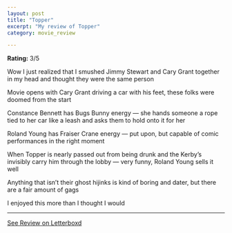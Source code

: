 ```yaml
---
layout: post
title: "Topper"
excerpt: "My review of Topper"
category: movie_review

---
```


**Rating:** 3/5

Wow I just realized that I smushed Jimmy Stewart and Cary Grant together in my head and thought they were the same person

Movie opens with Cary Grant driving a car with his feet, these folks were doomed from the start

Constance Bennett has Bugs Bunny energy — she hands someone a rope tied to her car like a leash and asks them to hold onto it for her

Roland Young has Fraiser Crane energy — put upon, but capable of comic performances in the right moment

When Topper is nearly passed out from being drunk and the Kerby’s invisibly carry him through the lobby — very funny, Roland Young sells it well

Anything that isn’t their ghost hijinks is kind of boring and dater, but there are a fair amount of gags

I enjoyed this more than I thought I would

<hr>

[See Review on Letterboxd](https://boxd.it/3XR7ZL)
